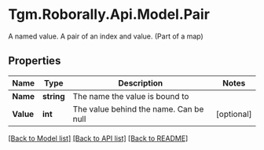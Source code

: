 # Tgm.Roborally.Api.Model.Pair
A named value. A pair of an index and value. (Part of a map)
## Properties

Name | Type | Description | Notes
------------ | ------------- | ------------- | -------------
**Name** | **string** | The name the value is bound to | 
**Value** | **int** | The value behind the name. Can be null | [optional] 

[[Back to Model list]](../README.md#documentation-for-models) [[Back to API list]](../README.md#documentation-for-api-endpoints) [[Back to README]](../README.md)


